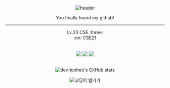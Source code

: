 <div align ="center">
  
![header](https://capsule-render.vercel.app/api?type=waving&color=A0BAED&text=Drop&nbsp;the&nbsp;Bit!&fontColor=ffffff&fontSize=50&animation=fadeIn&AlignY=55)

</div>

<div align="center">
You finally found my github!<br/>

  
</div>

<hr/>
<div align="center">
Lv.23 CSE&nbsp;:three: <br/>
:on:&nbsp;CSE21
</div>
<br/>
<br/>
<div align="center">
  <a href="https://www.instagram.com/howdy9.16/" target="_blank"><img src="https://img.shields.io/badge/@howdy9.16-ff0069?style=for-the-badge&logo=instagram&logoColor=white"/></a>
<img src="https://img.shields.io/badge/github-181717?style=for-the-badge&logo=github&logoColor=white">
<img src="http://img.shields.io/badge/SparkAR-F5C83?style=for-the-badge&logo=SparkAR&logoColor=black">
</div>
<br/>
<div align="center">
  
![dev-joohee's GitHub stats](https://github-readme-stats.vercel.app/api?username=dev-joohee&show_icons=true&theme=nord)

</div>

<div align="center">
  
![코딩이&nbsp;별거가](https://i.pinimg.com/564x/94/27/f9/9427f9c986339f22d01c9cbe92584b9b.jpg)

</div>


